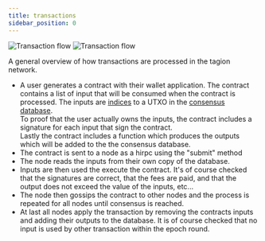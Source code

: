 ```yaml
---
title: transactions
sidebar_position: 0
---
```


<!-- ![Contract](/figs/contract.excalidraw.svg) -->


<!-- Remember to update both the light and dark svg when you update the pictures -->
![Transaction flow](/figs/tx_flow_light.excalidraw.svg#gh-light-mode-only)
![Transaction flow](/figs/tx_flow_dark.excalidraw.svg#gh-dark-mode-only)

A general overview of how transactions are processed in the tagion network.
- A user generates a contract with their wallet application. 
    The contract contains a list of input that will be consumed when the contract is processed.
    The inputs are [indices](/tech/protocols/dart/dartindex) to a UTXO in the [consensus database](/tech/protocols/dart).  
    To proof that the user actually owns the inputs, the contract includes a signature for each input that sign the contract.  
    Lastly the contract includes a function which produces the outputs which will be added to the the consensus database.
- The contract is sent to a node as a hirpc using the "submit" method
- The node reads the inputs from their own copy of the database.
- Inputs are then used the execute the contract. It's of course checked that the signatures are correct,
    that the fees are paid,
    and that the output does not exceed the value of the inputs, etc...
- The node then gossips the contract to other nodes and the process is repeated for all nodes until consensus is reached.
- At last all nodes apply the transaction by removing the contracts inputs and adding their outputs to the database.
    It is of course checked that no input is used by other transaction within the epoch round.
